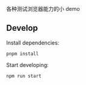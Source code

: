 各种测试浏览器能力的小 demo

## Develop

Install dependencies:

```
pnpm install
```

Start developing:

```
npm run start
```
